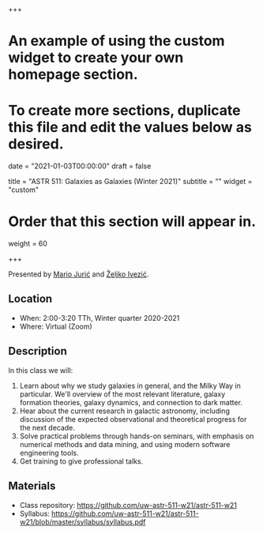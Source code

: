 +++
# An example of using the custom widget to create your own homepage section.
# To create more sections, duplicate this file and edit the values below as desired.

date = "2021-01-03T00:00:00"
draft = false

title = "ASTR 511: Galaxies as Galaxies (Winter 2021)"
subtitle = ""
widget = "custom"

# Order that this section will appear in.
weight = 60

+++

Presented by [Mario Jurić](http://research.majuric.org) and [Željko Ivezić](http://www.astro.washington.edu/users/ivezic/).

## Location

 * When: 2:00-3:20 TTh, Winter quarter 2020-2021
 * Where: Virtual (Zoom)

## Description

In this class we will:

  1. Learn about why we study galaxies in general, and the Milky Way in particular. We'll overview of the most relevant literature, galaxy formation theories, galaxy dynamics, and connection to dark matter.
  1. Hear about the current research in galactic astronomy, including discussion of the expected observational and theoretical progress for the next decade.
  1. Solve practical problems through hands-on seminars, with emphasis on numerical methods and data mining, and using modern software engineering tools.
  1. Get training to give professional talks.

## Materials

 * Class repository: https://github.com/uw-astr-511-w21/astr-511-w21
 * Syllabus: https://github.com/uw-astr-511-w21/astr-511-w21/blob/master/syllabus/syllabus.pdf

&nbsp;